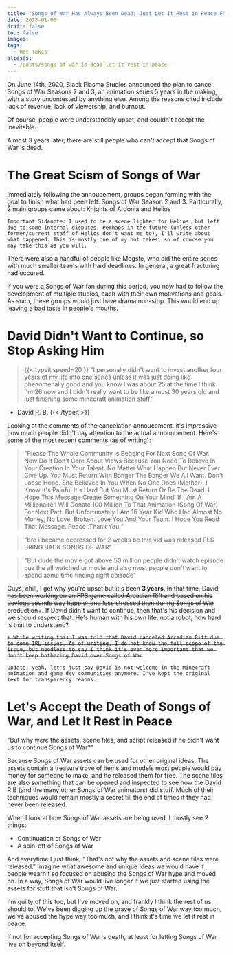 ```yaml
---
title: "Songs of War Has Always Been Dead; Just Let It Rest in Peace For Once"
date: 2023-01-06
draft: false
toc: false
images:
tags:
  - Hot Takes
aliases:
  - /posts/songs-of-war-is-dead-let-it-rest-in-peace
---
```

On June 14th, 2020, Black Plasma Studios announced the plan to cancel Songs of War Seasons 2 and 3, an animation series 5 years in the making, with a story uncontested by anything else. Among the reasons cited include lack of revenue, lack of viewership, and burnout.

Of course, people were understandbly upset, and couldn't accept the inevitable.

Almost 3 years later, there are still people who can't accept that Songs of War is dead.

# The Great Scism of Songs of War
Immediately following the annoucement, groups began forming with the goal to finish what had been left: Songs of War Season 2 and 3. Particurally, 2 main groups came about: Knights of Ardonia and Helios 

`Important Sidenote: I used to be a scene lighter for Helios, but left due to some internal disputes. Perhaps in the future (unless other former/current staff of Helios don't want me to), I'll write about what happened. This is mostly one of my hot takes, so of course you may take this as you will.`

There were also a handful of people like Megste, who did the entire series with much smaller teams with hard deadlines. In general, a great fracturing had occured.

If you were a Songs of War fan during this period, you now had to follow the development of multiple studios, each with their own motivations and goals. As such, these groups would just have drama non-stop. This would end up leaving a bad taste in people's mouths.

# David Didn't Want to Continue, so Stop Asking Him

> {{< typeit 
  speed=20
>}}
 "I personally didn't want to invest another four years of my life into one series unless it was just doing like phenomenally good and you know I was about 25 at the time I think. I'm 26 now and I didn't really want to be like almost 30 years old and just finishing some minecraft animation stuff"
 - David R. B.
{{< /typeit >}}

Looking at the comments of the cancelation annoucement, it's impressive how much people didn't pay attention to the actual announcement. Here's some of the most recent comments (as of writing): 

> "Please The Whole Community Is Begging  For Next Song Of War. Now Do It Don't Care About Views Because You Need To Believe In Your Creation In Your Talent. No Matter What Happen But Never Ever Give Up. You Must Return With Banger The Banger We All Want. Don't Loose Hope. She Believed In You When No One Does (Mother). I Know It's Painful It's Hard But You Must Return Or Be The Dead. I Hope This Message Create Something On Your Mind. If I Am A Millionaire I Will Donate 100 Million To That Animation (Song Of War) For Next Part. But Unfortunately  I Am 16 Year Kid Who Had Almost No Money, No Love, Broken. Love You And Your Team. I Hope You Read That Message. Peace .Thank You!"

> "bro i became depressed for 2 weeks bc this vid was released PLS BRING BACK SONGS OF WAR"

> "But dude the movie got above 50 million people didn't watch episode cuz the all watched ur movie and also most people don't want to spend some time finding right episode"

Guys, chill, I get why you're upset but it's been **3 years**. ~~In that time, David has been working on an FPS game called Arcadian Rift and based on his devlogs sounds way happier and less stressed then during Songs of War production~~+. If David didn't want to continue, then that's his decision and we should respect that. He's human with his own life, not a robot, how hard is that to understand?

~~`+ While writing this I was told that David canceled Arcadian Rift due to some IRL issues. As of writing, I do not know the full scope of the issue, but needless to say I think it's even more important that we don't keep bothering David over Songs of War`~~

`Update: yeah, let's just say David is not welcome in the Minecraft animation and game dev communities anymore. I've kept the original text for transparency reaons.` 

# Let's Accept the Death of Songs of War, and Let It Rest in Peace
"But why were the assets, scene files, and script released if he didn't want us to continue Songs of War?"

Because Songs of War assets can be used for other original ideas. The assets contain a treasure trove of items and models most people would pay money for someone to make, and he released them for free. The scene files are also something that can be opened and inspected to see how the David R.B (and the many other Songs of War animators) did stuff. Much of their techniques would remain mostly a secret till the end of times if they had never been released.

When I look at how Songs of War assets are being used, I mostly see 2 things:
* Continuation of Songs of War 
* A spin-off of Songs of War

And everytime I just think, "That's not why the assets and scene files were released." Imagine what awesome and unique ideas we would have if people wearn't so focused on abusing the Songs of War hype and moved on. In a way, Songs of War would live longer if we just started using the assets for stuff that isn't Songs of War.

I'm guilty of this too, but I've moved on, and frankly I think the rest of us should to. We've been digging up the grave of Songs of War way too much, we've abused the hype way too much, and I think it's time we let it rest in peace.

If not for accepting Songs of War's death, at least for letting Songs of War live on beyond itself.
